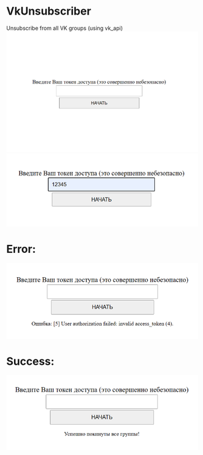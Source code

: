 # VkUnsubscriber
 Unsubscribe from all VK groups (using vk_api)
<img src="resources/Снимок экрана 2023-10-29 222707.png"/>
<img src="resources/Снимок экрана 2023-10-29 222823.png"/>
# Error:
<img src="resources/Снимок экрана 2023-10-29 222854.png"/>

# Success:
<img src="resources/Снимок экрана 2023-10-29 222951.png"/>
